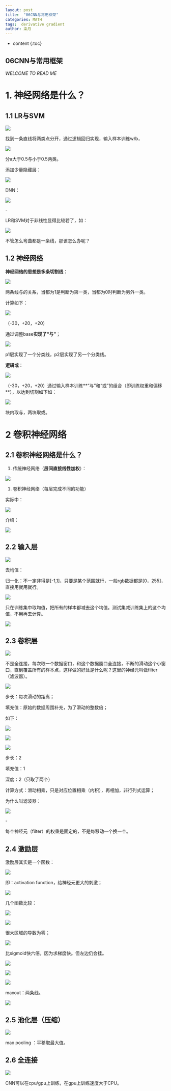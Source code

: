 ```yaml
---
layout: post
title:  "06CNN与常用框架"
categories: MATH
tags:  derivative gradient
author: 柒月
---
```


* content
{:toc}
## 06CNN与常用框架 ##
*WELCOME TO READ ME*
# 1.  神经网络是什么？ #

## 1.1 LR与SVM ##

![](https://raw.githubusercontent.com/iqiy/Mat-Lib/master/2b0b002d7ec9eabb45bc90ed26af5e23.png)

找到一条直线将两类点分开，通过逻辑回归实现，输入样本训练w/b，

![](https://raw.githubusercontent.com/iqiy/Mat-Lib/master/99cea52d11d083439cd327a5d8a98cb6.png)

分a大于0.5与小于0.5两类。

添加少量隐藏层：

![](https://raw.githubusercontent.com/iqiy/Mat-Lib/master/8c6e0e5e89e5943143fccf7b4c6c571c.png)

DNN：

![](https://raw.githubusercontent.com/iqiy/Mat-Lib/master/cd059f6969863ccf17e461a2ed68f559.png)

\-

LR和SVM对于非线性显得比较若了，如：

![](https://raw.githubusercontent.com/iqiy/Mat-Lib/master/ac904edaa17539f9738992f92b1385b6.png)

不管怎么弯曲都是一条线，那该怎么办呢？

## 1.2 神经网络 ##

**神经网络的思想是多条切割线**：

![](https://raw.githubusercontent.com/iqiy/Mat-Lib/master/ff3ebaf486261482602c2322031e04d7.png)

两条线与的关系，当都为1是判断为第一类，当都为0时判断为另外一类。

计算如下：

![](https://raw.githubusercontent.com/iqiy/Mat-Lib/master/ac748147e1502eca36e577e5fddea834.png)

（-30，+20，+20）

通过调整base**实现了“与”**；

![](https://raw.githubusercontent.com/iqiy/Mat-Lib/master/4682ced6c88cff6b470e51dbb4107ad9.png)

p1层实现了一个分类线，p2层实现了另一个分类线。

**逻辑或**：

![](https://raw.githubusercontent.com/iqiy/Mat-Lib/master/814fcb865d0317e0c6eaa9f3d7f9dd44.png)

（-30，+20，+20）通过输入样本训练**“与”和“或”的组合（即训练权重和偏移**），以达到切割如下如：

![](https://raw.githubusercontent.com/iqiy/Mat-Lib/master/c4090beab17b32ea87d37db7fed34ab3.png)

块内取与，两块取或。

# 2 卷积神经网络 #

## 2.1 卷积神经网络是什么？ ##

1.  传统神经网络（**层间直接线性加权**）：

![](https://raw.githubusercontent.com/iqiy/Mat-Lib/master/70593016575303ca2f3d3b02276f3152.png)

1.  卷积神经网络（每层完成不同的功能）

实际中：

![](https://raw.githubusercontent.com/iqiy/Mat-Lib/master/b176d7f95b89c1f064bea2aa1491a809.png)

介绍：

![](https://raw.githubusercontent.com/iqiy/Mat-Lib/master/ab8b134e1383429f5929d261bca79c7c.png)

## 2.2 输入层 ##

![](https://raw.githubusercontent.com/iqiy/Mat-Lib/master/4f4a7ad523aad91998c9970281de26e1.png)

去均值：

归一化：不一定非得是[-1,1]，只要是某个范围就行，一般rgb数据都是[0，255]，直接用就用就行。

![](https://raw.githubusercontent.com/iqiy/Mat-Lib/master/b0bb5ccd586648e58faf2d6a8395d3f9.png)

只在训练集中取均值，把所有的样本都减去这个均值。测试集减训练集上的这个均值，不用再去计算。

![](https://raw.githubusercontent.com/iqiy/Mat-Lib/master/2399a724904887802abe9a18b2c0f9e0.png)

## 2.3 卷积层 ##

![](https://raw.githubusercontent.com/iqiy/Mat-Lib/master/316653a9f4f638ffb7454e8973075f21.png)

不是全连接，每次取一个数据窗口，和这个数据窗口全连接，不断的滑动这个小窗口，直到覆盖所有的样本点，这样做的好处是什么呢？这里的神经元叫做filter（滤波器）。

![](https://raw.githubusercontent.com/iqiy/Mat-Lib/master/0e88c8fa369a6a35ccafd023eafa59d6.png)

步长：每次滑动的距离；

填充值：原始的数据周围补充，为了滑动的整数倍；

如下：

![](https://raw.githubusercontent.com/iqiy/Mat-Lib/master/790076894c7c1d4f4f1b1c86feee04aa.png)

![](https://raw.githubusercontent.com/iqiy/Mat-Lib/master/80b7ef13113258dd29c07afc1947c594.png)

![](https://raw.githubusercontent.com/iqiy/Mat-Lib/master/fce05f625bf28d620b5f991f6f722018.png)

步长：2

填充值：1

深度：2（只取了两个）

计算方式：滑动相乘，只是对应位置相乘（内积），再相加，非行列式运算；

为什么叫滤波器：

![](https://raw.githubusercontent.com/iqiy/Mat-Lib/master/9b17b8cd5c2b126725f487f4d00bb6a5.png)

\-

每个神经元（filter）的权重是固定的，不是每移动一个换一个。

## 2.4 激励层 ##

激励层其实是一个函数：

![](https://raw.githubusercontent.com/iqiy/Mat-Lib/master/88097046351c8ad2bb7e2e7659671554.png)

即：activation function，给神经元更大的刺激；

![](https://raw.githubusercontent.com/iqiy/Mat-Lib/master/e9242674626e1d0db1259634fc50e38a.png)

几个函数比较：

![](https://raw.githubusercontent.com/iqiy/Mat-Lib/master/a2c754389c4e70d1f54eef852ac2375c.png)

![](https://raw.githubusercontent.com/iqiy/Mat-Lib/master/f956907a66aa5de0fd5a531479d10b5a.png)

很大区域的导数为零；

![](https://raw.githubusercontent.com/iqiy/Mat-Lib/master/c30a170414d5565b3a13f7acabf0ebc6.png)

比sigmoid快六倍，因为求梯度快。但左边仍会挂。

![](https://raw.githubusercontent.com/iqiy/Mat-Lib/master/e750fafabdbc50887cb19a3af7c71f7b.png)

![](https://raw.githubusercontent.com/iqiy/Mat-Lib/master/3b53bd3221a7c5ff080a4d9c6ba88601.png)

![](https://raw.githubusercontent.com/iqiy/Mat-Lib/master/4d7b2abe5fdb66345fc4c45ccbbbaf42.png)

maxout：两条线。

![](https://raw.githubusercontent.com/iqiy/Mat-Lib/master/0218a30e747bd4b68573acf4caae17c2.png)

## 2.5 池化层（压缩） ##

![](https://raw.githubusercontent.com/iqiy/Mat-Lib/master/9631b37d45dcd27ce3212d4d1696932a.png)

max pooling ：平移取最大值。

## 2.6 全连接 ##

![](https://raw.githubusercontent.com/iqiy/Mat-Lib/master/b97d93647a65b581b8f94b326230bfe9.png)

CNN可以在cpu/gpu上训练，在gpu上训练速度大于CPU。


